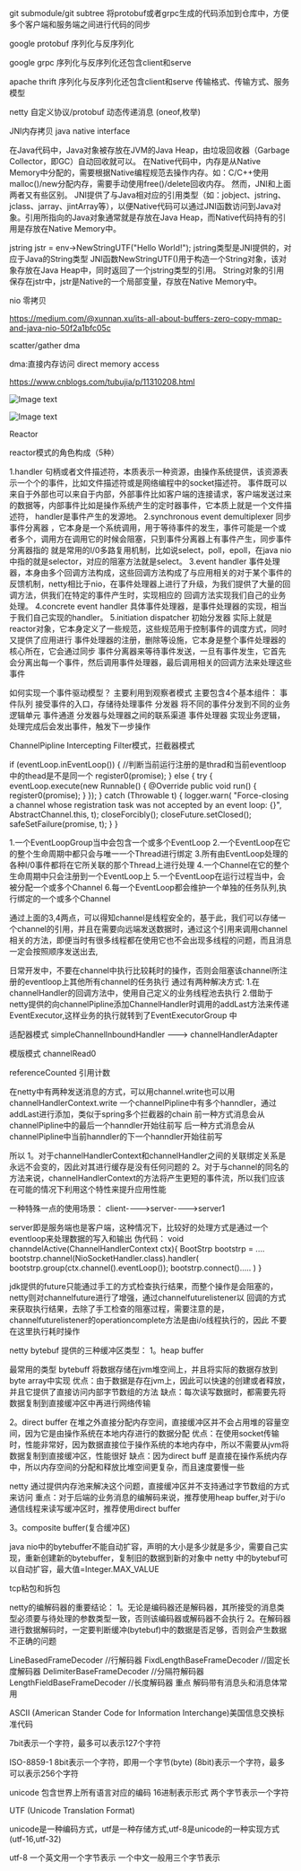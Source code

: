 git submodule/git subtree 
将protobuf或者grpc生成的代码添加到仓库中，方便多个客户端和服务端之间进行代码的同步

google protobuf 序列化与反序列化

google grpc 序列化与反序列化还包含client和serve

apache thrift  序列化与反序列化还包含client和serve
传输格式、传输方式、服务模型

netty 自定义协议/protobuf 动态传递消息 (oneof,枚举)

JNI内存拷贝 java native interface

在Java代码中，Java对象被存放在JVM的Java Heap，由垃圾回收器（Garbage Collector，即GC）自动回收就可以。
在Native代码中，内存是从Native Memory中分配的，需要根据Native编程规范去操作内存。如：C/C++使用malloc()/new分配内存，需要手动使用free()/delete回收内存。
然而，JNI和上面两者又有些区别。
JNI提供了与Java相对应的引用类型（如：jobject、jstring、jclass、jarray、jintArray等），以便Native代码可以通过JNI函数访问到Java对象。引用所指向的Java对象通常就是存放在Java Heap，而Native代码持有的引用是存放在Native Memory中。

jstring jstr = env->NewStringUTF("Hello World!");
jstring类型是JNI提供的，对应于Java的String类型
JNI函数NewStringUTF()用于构造一个String对象，该对象存放在Java Heap中，同时返回了一个jstring类型的引用。
String对象的引用保存在jstr中，jstr是Native的一个局部变量，存放在Native Memory中。



nio 零拷贝

https://medium.com/@xunnan.xu/its-all-about-buffers-zero-copy-mmap-and-java-nio-50f2a1bfc05c

scatter/gather dma 

dma:直接内存访问 direct memory access

https://www.cnblogs.com/tubujia/p/11310208.html










![Image text](/Users/cool/numb/book/reactor.png)





![Image text](/Users/cool/numb/book/scalable_io_in_java.png)

Reactor

reactor模式的角色构成（5种）


1.handler 句柄或者文件描述符，本质表示一种资源，由操作系统提供，该资源表示一个个的事件，比如文件描述符或是网络编程中的socket描述符。
事件既可以来自于外部也可以来自于内部，外部事件比如客户端的连接请求，客户端发送过来的数据等，内部事件比如是操作系统产生的定时器事件，它本质上就是一个文件描述符， handler是事件产生的发源地。
2.synchronous event demultiplexer 同步事件分离器 ，它本身是一个系统调用，用于等待事件的发生，事件可能是一个或者多个，调用方在调用它的时候会阻塞，只到事件分离器上有事件产生，同步事件分离器指的
就是常用的I/0多路复用机制，比如说select，poll，epoll，在java nio中指的就是selector，对应的阻塞方法就是select。
3.event handler 事件处理器，本身由多个回调方法构成，这些回调方法构成了与应用相关的对于某个事件的反馈机制，netty相比于nio，在事件处理器上进行了升级，为我们提供了大量的回调方法，供我们在特定的事件产生时，实现相应的
回调方法实现我们自己的业务处理。
4.concrete event handler 具体事件处理器，是事件处理器的实现，相当于我们自己实现的handler。
5.initiation dispatcher 初始分发器 实际上就是reactor对象，它本身定义了一些规范，这些规范用于控制事件的调度方式，同时又提供了应用进行 事件处理器的注册，删除等设施，它本身是整个事件处理器的核心所在，它会通过同步
事件分离器来等待事件发送，一旦有事件发生，它首先会分离出每一个事件，然后调用事件处理器，最后调用相关的回调方法来处理这些事件


如何实现一个事件驱动模型？
主要利用到观察者模式
主要包含4个基本组件：
事件队列    接受事件的入口，存储待处理事件
分发器 将不同的事件分发到不同的业务逻辑单元
事件通道    分发器与处理器之间的联系渠道
事件处理器   实现业务逻辑，处理完成后会发出事件，触发下一步操作


ChannelPipline
Intercepting Filter模式，拦截器模式


if (eventLoop.inEventLoop()) { //判断当前运行注册的是thrad和当前eventloop中的thead是不是同一个
                register0(promise);
            } else {
                try {
                    eventLoop.execute(new Runnable() {
                        @Override
                        public void run() {
                            register0(promise);
                        }
                    });
                } catch (Throwable t) {
                    logger.warn(
                            "Force-closing a channel whose registration task was not accepted by an event loop: {}",
                            AbstractChannel.this, t);
                    closeForcibly();
                    closeFuture.setClosed();
                    safeSetFailure(promise, t);
                }
            }
            

1.一个EventLoopGroup当中会包含一个或多个EventLoop
2.一个EventLoop在它的整个生命周期中都只会与唯一一个Thread进行绑定
3.所有由EventLoop处理的各种I/0事件都将在它所关联的那个Thread上进行处理
4.一个Channel在它的整个生命周期中只会注册到一个EventLoop上
5.一个EventLoop在运行过程当中，会被分配一个或多个Channel
6.每一个EventLoop都会维护一个单独的任务队列,执行绑定的一个或多个Channel



通过上面的3,4两点，可以得知channel是线程安全的，基于此，我们可以存储一个channel的引用，并且在需要向远端发送数据时，通过这个引用来调用channel
相关的方法，即便当时有很多线程都在使用它也不会出现多线程的问题，而且消息一定会按照顺序发送出去,

日常开发中，不要在channel中执行比较耗时的操作，否则会阻塞该channel所注册的eventloop上其他所有channel的任务执行
通过有两种解决方式:
1.在channelHandler的回调方法中，使用自己定义的业务线程池去执行
2.借助于netty提供的向channelPipline添加ChannelHandler时调用的addLast方法来传递EventExecutor,这样业务的执行就转到了EventExecutorGroup
中


适配器模式
simpleChannelInboundHandler ---> channelHandlerAdapter

模版模式
channelRead0

referenceCounted 引用计数


在netty中有两种发送消息的方式，可以用channel.write也可以用channelHandlerContext.write
一个channelPipline中有多个hanndler，通过addLast进行添加，类似于spring多个拦截器的chain
前一种方式消息会从channelPipline中的最后一个hanndler开始往前写
后一种方式消息会从channelPipline中当前hanndler的下一个hanndler开始往前写

所以
1。对于channelHandlerContext和channelHandler之间的关联绑定关系是永远不会变的，因此对其进行缓存是没有任何问题的
2。对于与channel的同名的方法来说，channelHandlerContext的方法将产生更短的事件流，所以我们应该在可能的情况下利用这个特性来提升应用性能


一种特殊一点的使用场景：
client---->server---->server1

server即是服务端也是客户端，这种情况下，比较好的处理方式是通过一个eventloop来处理数据的写入和输出
伪代码：
    void channdelActive(ChannelHandlerContext ctx){
           BootStrp bootstrp = ....
           bootstrp.channel(NioSocketHandler.class).handler(
                bootstrp.group(ctx.channel().eventLoop());
                bootstrp.connect().....
           )
    }


jdk提供的future只能通过手工的方式检查执行结果，而整个操作是会阻塞的，netty则对channelfuture进行了增强，通过channelfuturelistener以
回调的方式来获取执行结果，去除了手工检查的阻塞过程，需要注意的是，channelfuturelistener的operationcomplete方法是由i/o线程执行的，因此
不要在这里执行耗时操作



netty bytebuf 提供的三种缓冲区类型：
1。heap buffer

最常用的类型 bytebuff 将数据存储在jvm堆空间上，并且将实际的数据存放到byte array中实现
优点：由于数据是存在jvm上，因此可以快速的创建或者释放，并且它提供了直接访问内部字节数组的方法
缺点：每次读写数据时，都需要先将数据复制到直接缓冲区中再进行网络传输

2。direct buffer
在堆之外直接分配内存空间，直接缓冲区并不会占用堆的容量空间，因为它是由操作系统在本地内存进行的数据分配
优点：在使用socket传输时，性能非常好，因为数据直接位于操作系统的本地内存中，所以不需要从jvm将数据复制到直接缓冲区，性能很好
缺点：因为direct buff 是直接在操作系统内存中，所以内存空间的分配和释放比堆空间更复杂，而且速度要慢一些

netty 通过提供内存池来解决这个问题，直接缓冲区并不支持通过字节数组的方式来访问
重点：对于后端的业务消息的编解码来说，推荐使用heap buffer,对于i/o通信线程来读写缓冲区时，推荐使用direct buffer

3。composite buffer(复合缓冲区)

java nio中的bytebuffer不能自动扩容，声明的大小是多少就是多少，需要自己实现，重新创建新的bytebuffer，复制旧的数据到新的对象中
netty 中的bytebuf可以自动扩容，最大值=Integer.MAX_VALUE

tcp粘包和拆包

netty的编解码器的重要结论：
1。无论是编码器还是解码器，其所接受的消息类型必须要与待处理的参数类型一致，否则该编码器或解码器不会执行
2。在解码器进行数据解码时，一定要判断缓冲(bytebuf)中的数据是否足够，否则会产生数据不正确的问题

LineBasedFrameDecoder //行解码器
FixdLengthBaseFrameDecoder //固定长度解码器
DelimiterBaseFrameDecoder //分隔符解码器
LengthFieldBaseFrameDecoder //长度解码器 重点 解码带有消息头和消息体常用








ASCII (American Stander Code for Information Interchange)美国信息交换标准代码

7bit表示一个字符，最多可以表示127个字符

ISO-8859-1
8bit表示一个字符，即用一个字节(byte) (8bit)表示一个字符，最多可以表示256个字符

unicode
包含世界上所有语言对应的编码
16进制表示形式
两个字节表示一个字符

UTF (Unicode Translation Format)

unicode是一种编码方式，utf是一种存储方式,utf-8是unicode的一种实现方式(utf-16,utf-32)

utf-8
一个英文用一个字节表示
一个中文一般用三个字节表示




